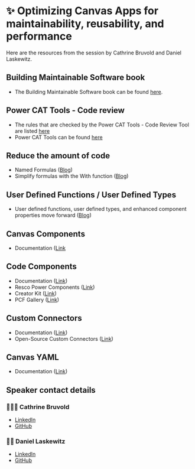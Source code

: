 # ✨ Optimizing Canvas Apps for maintainability, reusability, and performance

Here are the resources from the session by Cathrine Bruvold and Daniel Laskewitz.

## Building Maintainable Software book

- The Building Maintainable Software book can be found [here](https://www.softwareimprovementgroup.com/wp-content/uploads/Building_Maintainable_Software_SIG_Java.compressed.pdf).

## Power CAT Tools - Code review

- The rules that are checked by the Power CAT Tools - Code Review Tool are listed [here](./rules/README.md)
- Power CAT Tools can be found [here](https://aka.ms/powercattools)

## Reduce the amount of code

- Named Formulas ([Blog](https://www.microsoft.com/power-platform/blog/power-apps/power-fx-introducing-named-formulas))
- Simplify formulas with the With function ([Blog](https://www.microsoft.com/power-platform/blog/power-apps/simplify-formulas-with-the-with-function/))

## User Defined Functions / User Defined Types

- User defined functions, user defined types, and enhanced component properties move forward ([Blog](https://www.microsoft.com/en-us/power-platform/blog/power-apps/user-defined-functions-user-defined-types-and-enhanced-component-properties-move-forward/))

## Canvas Components

- Documentation ([Link](https://learn.microsoft.com/power-apps/maker/canvas-apps/create-component)

## Code Components

- Documentation ([Link](https://learn.microsoft.com/power-apps/developer/component-framework/overview))
- Resco Power Components ([Link](https://www.resco.net/power-components/))
- Creator Kit ([Link](https://learn.microsoft.com/power-platform/guidance/creator-kit/overview))
- PCF Gallery ([Link](https://pcf.gallery/))

## Custom Connectors

- Documentation ([Link](https://learn.microsoft.com/connectors/custom-connectors/))
- Open-Source Custom Connectors ([Link](https://github.com/microsoft/powerplatformconnectors))

## Canvas YAML

- Documentation ([Link](https://learn.microsoft.com/power-apps/maker/canvas-apps/code-view))

## Speaker contact details

### 🦸🏻‍♀️ Cathrine Bruvold

- [LinkedIn](https://www.linkedin.com/in/bruvold/)
- [GitHub](https://github.com/cathrinebruvold)

### 👴🏻 Daniel Laskewitz

- [LinkedIn](https://www.linkedin.com/in/laskewitz)
- [GitHub](https://github.com/Laskewitz)
